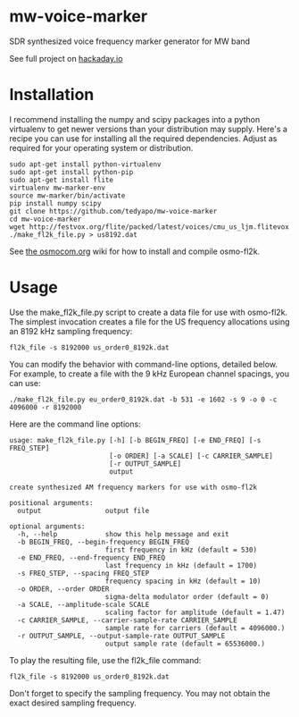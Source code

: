 # mw-voice-marker
SDR synthesized voice frequency marker generator for MW band 

See full project on [hackaday.io](https://hackaday.io/project/21145)

# Installation
I recommend installing the numpy and scipy packages into a python
virtualenv to get newer versions than your distribution may supply.
Here's a recipe you can use for installing all the required dependencies.
Adjust as required for your operating system or distribution.
```
sudo apt-get install python-virtualenv
sudo apt-get install python-pip
sudo apt-get install flite
virtualenv mw-marker-env
source mw-marker/bin/activate
pip install numpy scipy
git clone https://github.com/tedyapo/mw-voice-marker
cd mw-voice-marker
wget http://festvox.org/flite/packed/latest/voices/cmu_us_ljm.flitevox
./make_fl2k_file.py > us8192.dat
```
See [the osmocom.org](https://osmocom.org/projects/osmo-fl2k/wiki) wiki for how to install and compile osmo-fl2k.

# Usage
Use the make_fl2k_file.py script to create a data file for use with osmo-fl2k.  The simplest invocation creates a file for the US frequency allocations using an 8192 kHz sampling frequency:
```
fl2k_file -s 8192000 us_order0_8192k.dat
```
You can modify the behavior with command-line options, detailed below.  For example, to create a file with the 9 kHz European channel spacings, you can use:
```
./make_fl2k_file.py eu_order0_8192k.dat -b 531 -e 1602 -s 9 -o 0 -c 4096000 -r 8192000 
```
Here are the command line options:
```
usage: make_fl2k_file.py [-h] [-b BEGIN_FREQ] [-e END_FREQ] [-s FREQ_STEP]
                         [-o ORDER] [-a SCALE] [-c CARRIER_SAMPLE]
                         [-r OUTPUT_SAMPLE]
                         output

create synthesized AM frequency markers for use with osmo-fl2k

positional arguments:
  output                output file

optional arguments:
  -h, --help            show this help message and exit
  -b BEGIN_FREQ, --begin-frequency BEGIN_FREQ
                        first frequency in kHz (default = 530)
  -e END_FREQ, --end-frequency END_FREQ
                        last frequency in kHz (default = 1700)
  -s FREQ_STEP, --spacing FREQ_STEP
                        frequency spacing in kHz (default = 10)
  -o ORDER, --order ORDER
                        sigma-delta modulator order (default = 0)
  -a SCALE, --amplitude-scale SCALE
                        scaling factor for amplitude (default = 1.47)
  -c CARRIER_SAMPLE, --carrier-sample-rate CARRIER_SAMPLE
                        sample rate for carriers (default = 4096000.)
  -r OUTPUT_SAMPLE, --output-sample-rate OUTPUT_SAMPLE
                        output sample rate (default = 65536000.)
 ```
 To play the resulting file, use the fl2k_file command:
 ```
 fl2k_file -s 8192000 us_order0_8192k.dat
 ```
 Don't forget to specify the sampling frequency.  You may not obtain the exact desired sampling frequency.
